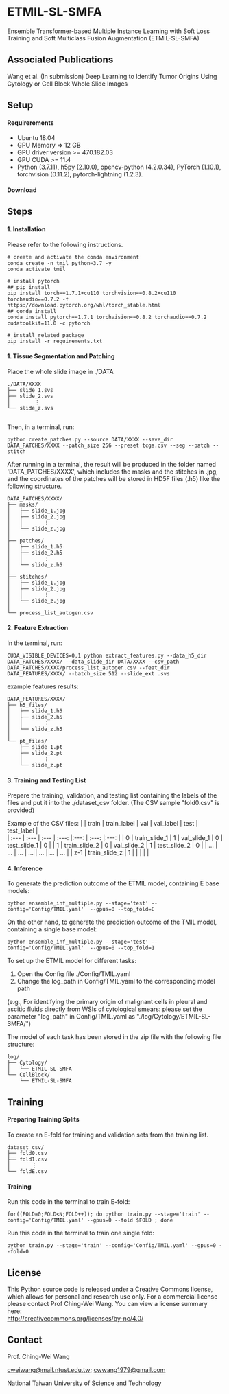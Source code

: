 # ETMIL-SL-SMFA
Ensemble Transformer-based Multiple Instance Learning with Soft Loss Training and Soft Multiclass Fusion Augmentation (ETMIL-SL-SMFA)

## Associated Publications

Wang et al. (In submission) Deep Learning to Identify Tumor Origins Using Cytology or Cell Block Whole Slide Images

## Setup

#### Requirerements
- Ubuntu 18.04
- GPU Memory => 12 GB
- GPU driver version >= 470.182.03
- GPU CUDA >= 11.4
- Python (3.7.11), h5py (2.10.0), opencv-python (4.2.0.34), PyTorch (1.10.1), torchvision (0.11.2), pytorch-lightning (1.2.3).

#### Download


## Steps
#### 1. Installation

Please refer to the following instructions.
```
# create and activate the conda environment
conda create -n tmil python=3.7 -y
conda activate tmil

# install pytorch
## pip install
pip install torch==1.7.1+cu110 torchvision==0.8.2+cu110 torchaudio==0.7.2 -f https://download.pytorch.org/whl/torch_stable.html
## conda install
conda install pytorch==1.7.1 torchvision==0.8.2 torchaudio==0.7.2 cudatoolkit=11.0 -c pytorch

# install related package
pip install -r requirements.txt
```

#### 1. Tissue Segmentation and Patching

Place the whole slide image in ./DATA
```
./DATA/XXXX
├── slide_1.svs
├── slide_2.svs
│        ⋮
└── slide_z.svs
  
```

Then, in a terminal, run:
```
python create_patches.py --source DATA/XXXX --save_dir DATA_PATCHES/XXXX --patch_size 256 --preset tcga.csv --seg --patch --stitch

```

After running in a terminal, the result will be produced in the folder named 'DATA_PATCHES/XXXX', which includes the masks and the stitches in .jpg, and the coordinates of the patches will be stored in HD5F files (.h5) like the following structure.
```
DATA_PATCHES/XXXX/
├── masks/
│   ├── slide_1.jpg
│   ├── slide_2.jpg
│   │       ⋮
│   └── slide_z.jpg
│
├── patches/
│   ├── slide_1.h5
│   ├── slide_2.h5
│   │       ⋮
│   └── slide_z.h5
│
├── stitches/
│   ├── slide_1.jpg
│   ├── slide_2.jpg
│   │       ⋮
│   └── slide_z.jpg
│
└── process_list_autogen.csv
```


#### 2. Feature Extraction

In the terminal, run:
```
CUDA_VISIBLE_DEVICES=0,1 python extract_features.py --data_h5_dir DATA_PATCHES/XXXX/ --data_slide_dir DATA/XXXX --csv_path DATA_PATCHES/XXXX/process_list_autogen.csv --feat_dir DATA_FEATURES/XXXX/ --batch_size 512 --slide_ext .svs

```

example features results:
```
DATA_FEATURES/XXXX/
├── h5_files/
│   ├── slide_1.h5
│   ├── slide_2.h5
│   │       ⋮
│   └── slide_z.h5
│
└── pt_files/
    ├── slide_1.pt
    ├── slide_2.pt
    │       ⋮
    └── slide_z.pt
```

#### 3. Training and Testing List
Prepare the training, validation, and testing list containing the labels of the files and put it into the ./dataset_csv folder. (The CSV sample "fold0.csv" is provided)

Example of the CSV files:
|      | train          | train_label     | val        | val_label | test        | test_label |  
| :--- | :---           |  :---           | :---:      |:---:      | :---:      |:---:      | 
|  0   | train_slide_1        | 1               | val_slide_1    |   0       | test_slide_1    |   0       | 
|  1   | train_slide_2        | 0               | val_slide_2    |   1       | test_slide_2    |   0       |
|  ... | ...            | ...             | ...        | ...       | ...        | ...       |
|  z-1   | train_slide_z        | 1               |     |          |    |          |



#### 4. Inference 

To generate the prediction outcome of the ETMIL model, containing E base models:
```
python ensemble_inf_multiple.py --stage='test' --config='Config/TMIL.yaml'  --gpus=0 --top_fold=E
```
On the other hand, to generate the prediction outcome of the TMIL model, containing a single base model:
```
python ensemble_inf_multiple.py --stage='test' --config='Config/TMIL.yaml'  --gpus=0 --top_fold=1
```

To set up the ETMIL model for different tasks: 
1. Open the Config file ./Config/TMIL.yaml
2. Change the log_path in Config/TMIL.yaml to the corresponding model path
   
(e.g., For identifying the primary origin of malignant cells in pleural and ascitic fluids directly from WSIs of cytological smears: please set the parameter "log_path" in Config/TMIL.yaml as "./log/Cytology/ETMIL-SL-SMFA/")

The model of each task has been stored in the zip file with the following file structure: 
```
log/
├── Cytology/
│   └── ETMIL-SL-SMFA
└── CellBlock/
    └── ETMIL-SL-SMFA
```


## Training
#### Preparing Training Splits

To create an E-fold for training and validation sets from the training list. 
```
dataset_csv/
├── fold0.csv
├── fold1.csv
│       ⋮
└── foldE.csv
```

#### Training

Run this code in the terminal to train E-fold:
```
for((FOLD=0;FOLD<N;FOLD++)); do python train.py --stage='train' --config='Config/TMIL.yaml' --gpus=0 --fold $FOLD ; done
```

Run this code in the terminal to train one single fold:
```
python train.py --stage='train' --config='Config/TMIL.yaml' --gpus=0 --fold=0
```


## License
This Python source code is released under a Creative Commons license, which allows for personal and research use only. For a commercial license please contact Prof Ching-Wei Wang. You can view a license summary here:  
http://creativecommons.org/licenses/by-nc/4.0/


## Contact
Prof. Ching-Wei Wang  
  
cweiwang@mail.ntust.edu.tw; cwwang1979@gmail.com  
  
National Taiwan University of Science and Technology

